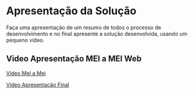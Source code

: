 # Apresentação da Solução

Faça uma apresentação de um resumo de todos o processo de desenvolvimento e no final apresente a solução desenvolvida, usando um pequeno vídeo.

## Video Apresentação MEI a MEI Web

[Video Mei a Mei](https://www.youtube.com/watch?v=uFsKke6buu0)

[Video Apresentação Final](https://www.youtube.com/watch?v=cKhX-KraCpc)
